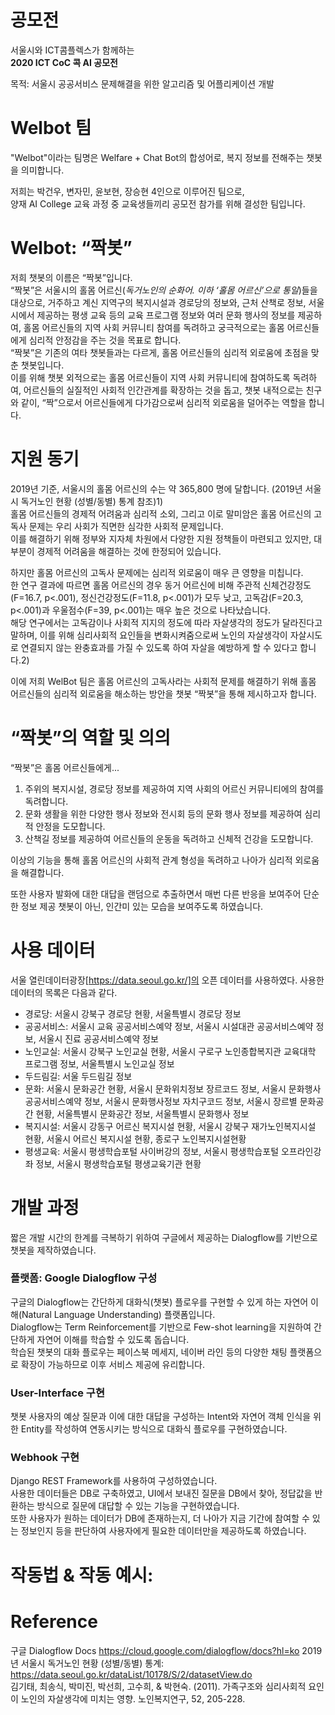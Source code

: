 # 공모전

서울시와 ICT콤플렉스가 함께하는  
**2020 ICT CoC 콕 AI 공모전**

목적: 서울시 공공서비스 문제해결을 위한 알고리즘 및 어플리케이션 개발


# Welbot 팀

"Welbot"이라는 팀명은 Welfare + Chat Bot의 합성어로, 복지 정보를 전해주는 챗봇을 의미합니다.   

저희는 박건우, 변자민, 윤보현, 장승현 4인으로 이루어진 팀으로,  
양재 AI College 교육 과정 중 교육생들끼리 공모전 참가를 위해 결성한 팀입니다. 

# Welbot: “짝봇”

저희 챗봇의 이름은 “짝봇”입니다.  
“짝봇”은 서울시의 홀몸 어르신(*독거노인의 순화어. 이하 ‘홀몸 어르신’으로 통일*)들을 대상으로, 거주하고 계신 지역구의 복지시설과 경로당의 정보와, 근처 산책로 정보, 서울시에서 제공하는 평생 교육 등의 교육 프로그램 정보와 여러 문화 행사의 정보를 제공하여, 홀몸 어르신들의 지역 사회 커뮤니티 참여를 독려하고 궁극적으로는 홀몸 어르신들에게 심리적 안정감을 주는 것을 목표로 합니다.   
“짝봇”은 기존의 여타 챗봇들과는 다르게, 홀몸 어르신들의 심리적 외로움에 초점을 맞춘 챗봇입니다.   
이를 위해 챗봇 외적으로는 홀몸 어르신들이 지역 사회 커뮤니티에 참여하도록 독려하여, 어르신들의 실질적인 사회적 인간관계를 확장하는 것을 돕고, 챗봇 내적으로는 친구와 같이, “짝”으로서 어르신들에게 다가감으로써 심리적 외로움을 덜어주는 역할을 합니다. 


# 지원 동기

2019년 기준, 서울시의 홀몸 어르신의 수는 약 365,800 명에 달합니다. (2019년 서울시 독거노인 현황 (성별/동별) 통계 참조)1)  
홀몸 어르신들의 경제적 어려움과 심리적 소외, 그리고 이로 말미암은 홀몸 어르신의 고독사 문제는 우리 사회가 직면한 심각한 사회적 문제입니다.  
이를 해결하기 위해 정부와 지자체 차원에서 다양한 지원 정책들이 마련되고 있지만, 대부분이 경제적 어려움을 해결하는 것에 한정되어 있습니다.  

하지만 홀몸 어르신의 고독사 문제에는 심리적 외로움이 매우 큰 영향을 미칩니다.  
한 연구 결과에 따르면 홀몸 어르신의 경우 동거 어르신에 비해 주관적 신체건강정도(F=16.7, p<.001), 정신건강정도(F=11.8, p<.001)가 모두 낮고, 고독감(F=20.3, p<.001)과 우울점수(F=39, p<.001)는 매우 높은 것으로 나타났습니다.  
해당 연구에서는 고독감이나 사회적 지지의 정도에 따라 자살생각의 정도가 달라진다고 말하며, 이를 위해 심리사회적 요인들을 변화시켜줌으로써 노인의 자살생각이 자살시도로 연결되지 않는 완충효과를 가질 수 있도록 하여 자살을 예방하게 할 수 있다고 합니다.2)   

이에 저희 WelBot 팀은 홀몸 어르신의 고독사라는 사회적 문제를 해결하기 위해 홀몸 어르신들의 심리적 외로움을 해소하는 방안을 챗봇 “짝봇”을 통해 제시하고자 합니다. 

# “짝봇”의 역할 및 의의  

“짝봇”은 홀몸 어르신들에게...  
1. 주위의 복지시설, 경로당 정보를 제공하여 지역 사회의 어르신 커뮤니티에의 참여를 독려합니다.  
2. 문화 생활을 위한 다양한 행사 정보와 전시회 등의 문화 행사 정보를 제공하여 심리적 안정을 도모합니다.  
3. 산책길 정보를 제공하여 어르신들의 운동을 독려하고 신체적 건강을 도모합니다.  

이상의 기능을 통해 홀몸 어르신의 사회적 관계 형성을 독려하고 나아가 심리적 외로움을 해결합니다.   

또한 사용자 발화에 대한 대답을 랜덤으로 추출하면서 매번 다른 반응을 보여주어 단순한 정보 제공 챗봇이 아닌, 인간미 있는 모습을 보여주도록 하였습니다. 

# 사용 데이터  

서울 열린데이터광장[https://data.seoul.go.kr/]의 오픈 데이터를 사용하였다. 사용한 데이터의 목록은 다음과 같다.  

- 경로당: 서울시 강북구 경로당 현황, 서울특별시 경로당 정보  
- 공공서비스: 서울시 교육 공공서비스예약 정보, 서울시 시설대관 공공서비스예약 정보, 서울시 진료 공공서비스예약 정보  
- 노인교실: 서울시 강북구 노인교실 현황, 서울시 구로구 노인종합복지관 교육대학 프로그램 정보, 서울특별시 노인교실 정보  
- 두드림길: 서울 두드림길 정보  
- 문화: 서울시 문화공간 현황, 서울시 문화위치정보 장르코드 정보, 서울시 문화행사 공공서비스예약 정보, 서울시 문화행사정보 자치구코드 정보, 서울시 장르별 문화공간 현황, 서울특별시 문화공간 정보, 서울특별시 문화행사 정보  
- 복지시설: 서울시 강동구 어르신 복지시설 현황, 서울시 강북구 재가노인복지시설 현황, 서울시 어르신 복지시설 현황, 종로구 노인복지시설현황  
- 평생교육: 서울시 평생학습포털 사이버강의 정보, 서울시 평생학습포털 오프라인강좌 정보, 서울시 평생학습포털 평생교육기관 현황  

# 개발 과정  

짧은 개발 시간의 한계를 극복하기 위하여 구글에서 제공하는 Dialogflow를 기반으로 챗봇을 제작하였습니다.  

### 플랫폼: Google Dialogflow 구성  

구글의 Dialogflow는 간단하게 대화식(챗봇) 플로우를 구현할 수 있게 하는 자연어 이해(Natural Language Understanding) 플랫폼입니다.  
Dialogflow는 Term Reinforcement를 기반으로 Few-shot learning을 지원하여 간단하게 자연어 이해를 학습할 수 있도록 돕습니다.  
학습된 챗봇의 대화 플로우는 페이스북 메세지, 네이버 라인 등의 다양한 채팅 플랫폼으로 확장이 가능하므로 이후 서비스 제공에 유리합니다.

### User-Interface 구현  

챗봇 사용자의 예상 질문과 이에 대한 대답을 구성하는 Intent와 자연어 객체 인식을 위한 Entity를 작성하여 연동시키는 방식으로 대화식 플로우를 구현하였습니다. 

### Webhook 구현  

Django REST Framework를 사용하여 구성하였습니다.  
사용한 데이터들은 DB로 구축하였고, UI에서 보내진 질문을 DB에서 찾아, 정답값을 반환하는 방식으로 질문에 대답할 수 있는 기능을 구현하였습니다.  
또한 사용자가 원하는 데이터가 DB에 존재하는지, 더 나아가 지금 기간에 참여할 수 있는 정보인지 등을 판단하여 사용자에게 필요한 데이터만을 제공하도록 하였습니다.  

# 작동법 & 작동 예시:


# Reference  
구글 Dialogflow Docs https://cloud.google.com/dialogflow/docs?hl=ko
2019년 서울시 독거노인 현황 (성별/동별) 통계: https://data.seoul.go.kr/dataList/10178/S/2/datasetView.do  
김기태, 최송식, 박미진, 박선희, 고수희, & 박현숙. (2011). 가족구조와 심리사회적 요인이 노인의 자살생각에 미치는 영향. 노인복지연구, 52, 205-228.   
